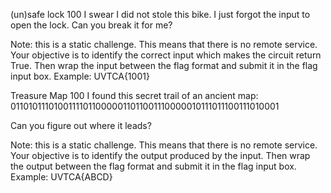 (un)safe lock
100
I swear I did not stole this bike. I just forgot the input to open the lock. Can you break it for me?

Note: this is a static challenge. This means that there is no remote service. Your objective is to identify the correct input which makes the circuit return True. Then wrap the input between the flag format and submit it in the flag input box. Example: UVTCA{1001}


Treasure Map
100
I found this secret trail of an ancient map: 011010111010011110110000011011001110000010111011100111010001

Can you figure out where it leads?

Note: this is a static challenge. This means that there is no remote service. Your objective is to identify the output produced by the input. Then wrap the output between the flag format and submit it in the flag input box. Example: UVTCA{ABCD}